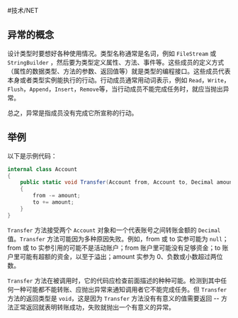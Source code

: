 #技术/NET 

## 异常的概念

设计类型时要想好各种使用情况。类型名称通常是名词，例如 `FileStream` 或 `StringBuilder` ，然后要为类型定义属性、方法、事件等。这些成员的定义方式（属性的数据类型、方法的参数、返回值等）就是类型的编程接口。这些成员代表本身或者类型实例能执行的行动。行动成员通常用动词表示，例如 `Read`，`Write`，`Flush`，`Append`，`Insert`，`Remove`等，当行动成员不能完成任务时，就应当抛出异常。

总之，异常是指成员没有完成它所宣称的行动。

## 举例

以下是示例代码：
```C#
internal class Account 
{
	public static void Transfer(Account from, Account to, Decimal amount)
	{
		from -= amount;
		to += amount;
	}
}
```

`Transfer` 方法接受两个 `Account` 对象和一个代表账号之间转账金额的 `Decimal` 值。`Transfer` 方法可能因为多种原因失败。例如，from 或 to 实参可能为 `null`；from 或 to 实参引用的可能不是活动账户；from 账户里可能没有足够资金；to 账户里可能有超额的资金，以至于溢出；amount 实参为 0、负数或小数超过两位数。

`Transfer` 方法在被调用时，它的代码应检查前面描述的种种可能。检测到其中任何一种可能都不能转账、应抛出异常来通知调用者它不能完成任务。但 `Transfer` 方法的返回类型是 `void`，这是因为 `Transfer` 方法没有有意义的值需要返回 -- 方法正常返回就表明转账成功，失败就抛出一个有意义的异常。